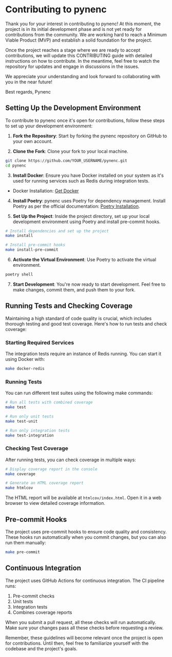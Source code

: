 # Contributing to pynenc

Thank you for your interest in contributing to pynenc! At this moment, the project is in its initial development phase and is not yet ready for contributions from the community. We are working hard to reach a Minimum Viable Product (MVP) and establish a solid foundation for the project.

Once the project reaches a stage where we are ready to accept contributions, we will update this CONTRIBUTING guide with detailed instructions on how to contribute. In the meantime, feel free to watch the repository for updates and engage in discussions in the issues.

We appreciate your understanding and look forward to collaborating with you in the near future!

Best regards,
Pynenc

## Setting Up the Development Environment

To contribute to pynenc once it's open for contributions, follow these steps to set up your development environment:

1. **Fork the Repository**: Start by forking the pynenc repository on GitHub to your own account.

2. **Clone the Fork**: Clone your fork to your local machine.

```bash
git clone https://github.com/YOUR_USERNAME/pynenc.git
cd pynenc
```

3. **Install Docker**: Ensure you have Docker installed on your system as it's used for running services such as Redis during integration tests.

- Docker Installation: [Get Docker](https://docs.docker.com/get-docker/)

4. **Install Poetry**: pynenc uses Poetry for dependency management. Install Poetry as per the official documentation: [Poetry Installation](https://python-poetry.org/docs/#installation).

5. **Set Up the Project**: Inside the project directory, set up your local development environment using Poetry and install pre-commit hooks.

```bash
# Install dependencies and set up the project
make install

# Install pre-commit hooks
make install-pre-commit
```

6. **Activate the Virtual Environment**: Use Poetry to activate the virtual environment.

```bash
poetry shell
```

7. **Start Development**: You're now ready to start development. Feel free to make changes, commit them, and push them to your fork.

## Running Tests and Checking Coverage

Maintaining a high standard of code quality is crucial, which includes thorough testing and good test coverage. Here's how to run tests and check coverage:

### Starting Required Services

The integration tests require an instance of Redis running. You can start it using Docker with:

```bash
make docker-redis
```

### Running Tests

You can run different test suites using the following make commands:

```bash
# Run all tests with combined coverage
make test

# Run only unit tests
make test-unit

# Run only integration tests
make test-integration
```

### Checking Test Coverage

After running tests, you can check coverage in multiple ways:

```bash
# Display coverage report in the console
make coverage

# Generate an HTML coverage report
make htmlcov
```

The HTML report will be available at `htmlcov/index.html`. Open it in a web browser to view detailed coverage information.

## Pre-commit Hooks

The project uses pre-commit hooks to ensure code quality and consistency. These hooks run automatically when you commit changes, but you can also run them manually:

```bash
make pre-commit
```

## Continuous Integration

The project uses GitHub Actions for continuous integration. The CI pipeline runs:

1. Pre-commit checks
2. Unit tests
3. Integration tests
4. Combines coverage reports

When you submit a pull request, all these checks will run automatically. Make sure your changes pass all these checks before requesting a review.

Remember, these guidelines will become relevant once the project is open for contributions. Until then, feel free to familiarize yourself with the codebase and the project's goals.
